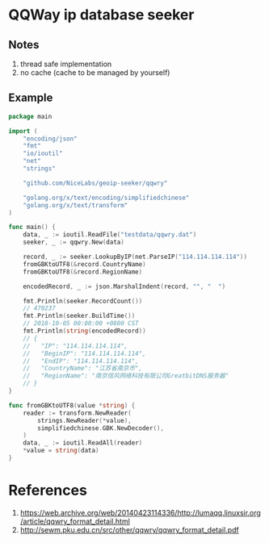# QQWay ip database seeker

## Notes

1. thread safe implementation
2. no cache (cache to be managed by yourself)

## Example

```go
package main

import (
	"encoding/json"
	"fmt"
	"io/ioutil"
	"net"
	"strings"

	"github.com/NiceLabs/geoip-seeker/qqwry"

	"golang.org/x/text/encoding/simplifiedchinese"
	"golang.org/x/text/transform"
)

func main() {
	data, _ := ioutil.ReadFile("testdata/qqwry.dat")
	seeker, _ := qqwry.New(data)

	record, _ := seeker.LookupByIP(net.ParseIP("114.114.114.114"))
	fromGBKtoUTF8(&record.CountryName)
	fromGBKtoUTF8(&record.RegionName)

	encodedRecord, _ := json.MarshalIndent(record, "", "  ")

	fmt.Println(seeker.RecordCount())
	// 470237
	fmt.Println(seeker.BuildTime())
	// 2018-10-05 00:00:00 +0800 CST
	fmt.Println(string(encodedRecord))
	// {
	//   "IP": "114.114.114.114",
	//   "BeginIP": "114.114.114.114",
	//   "EndIP": "114.114.114.114",
	//   "CountryName": "江苏省南京市",
	//   "RegionName": "南京信风网络科技有限公司GreatbitDNS服务器"
	// }
}

func fromGBKtoUTF8(value *string) {
	reader := transform.NewReader(
		strings.NewReader(*value),
		simplifiedchinese.GBK.NewDecoder(),
	)
	data, _ := ioutil.ReadAll(reader)
	*value = string(data)
}
```

# References

1. https://web.archive.org/web/20140423114336/http://lumaqq.linuxsir.org/article/qqwry_format_detail.html
2. http://sewm.pku.edu.cn/src/other/qqwry/qqwry_format_detail.pdf
